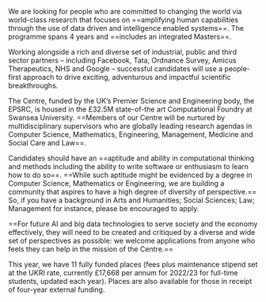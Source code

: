 We are looking for people who are committed to changing the world via world-class research that focuses on ==amplifying human capabilities through the use of data driven and intelligence enabled systems==. The programme spans 4 years and ==includes an integrated Masters==.

Working alongside a rich and diverse set of industrial, public and third sector partners – including Facebook, Tata, Ordnance Survey, Amicus Therapeutics, NHS and Google – successful candidates will use a people-first approach to drive exciting, adventurous and impactful scientific breakthroughs.

The Centre, funded by the UK’s Premier Science and Engineering body, the EPSRC, is housed in the £32.5M state-of-the art Computational Foundry at Swansea University. ==Members of our Centre will be nurtured by multidisciplinary supervisors who are globally leading research agendas in Computer Science, Mathematics, Engineering, Management, Medicine and Social Care and Law==.

Candidates should have an ==aptitude and ability in computational thinking and methods including the ability to write software or enthusiasm to learn how to do so==. ==While such aptitude might be evidenced by a degree in Computer Science, Mathematics or Engineering, we are building a community that aspires to have a high degree of diversity of perspective.== So, if you have a background in Arts and Humanities; Social Sciences; Law; Management for instance, please be encouraged to apply.

==For future AI and big data technologies to serve society and the economy effectively, they will need to be created and critiqued by a diverse and wide set of perspectives as possible: we welcome applications from anyone who feels they can help in the mission of the Centre.==

This year, we have 11 fully funded places (fees plus maintenance stipend set at the UKRI rate, currently £17,668 per annum for 2022/23 for full-time students, updated each year). Places are also available for those in receipt of four-year external funding.